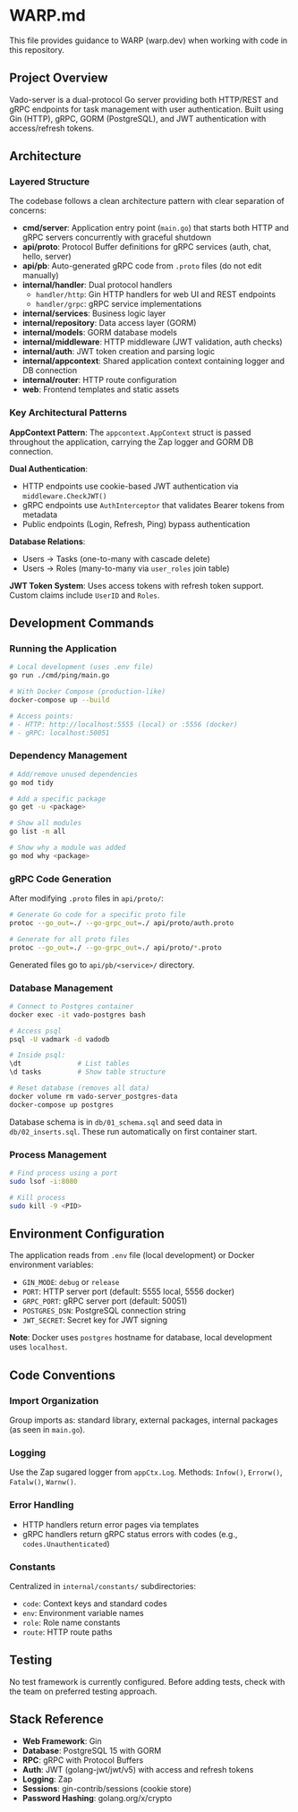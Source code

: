 # WARP.md

This file provides guidance to WARP (warp.dev) when working with code in this repository.

## Project Overview

Vado-server is a dual-protocol Go server providing both HTTP/REST and gRPC endpoints for task management with user authentication. Built using Gin (HTTP), gRPC, GORM (PostgreSQL), and JWT authentication with access/refresh tokens.

## Architecture

### Layered Structure
The codebase follows a clean architecture pattern with clear separation of concerns:

- **cmd/server**: Application entry point (`main.go`) that starts both HTTP and gRPC servers concurrently with graceful shutdown
- **api/proto**: Protocol Buffer definitions for gRPC services (auth, chat, hello, server)
- **api/pb**: Auto-generated gRPC code from `.proto` files (do not edit manually)
- **internal/handler**: Dual protocol handlers
  - `handler/http`: Gin HTTP handlers for web UI and REST endpoints
  - `handler/grpc`: gRPC service implementations
- **internal/services**: Business logic layer
- **internal/repository**: Data access layer (GORM)
- **internal/models**: GORM database models
- **internal/middleware**: HTTP middleware (JWT validation, auth checks)
- **internal/auth**: JWT token creation and parsing logic
- **internal/appcontext**: Shared application context containing logger and DB connection
- **internal/router**: HTTP route configuration
- **web**: Frontend templates and static assets

### Key Architectural Patterns

**AppContext Pattern**: The `appcontext.AppContext` struct is passed throughout the application, carrying the Zap logger and GORM DB connection.

**Dual Authentication**: 
- HTTP endpoints use cookie-based JWT authentication via `middleware.CheckJWT()`
- gRPC endpoints use `AuthInterceptor` that validates Bearer tokens from metadata
- Public endpoints (Login, Refresh, Ping) bypass authentication

**Database Relations**:
- Users → Tasks (one-to-many with cascade delete)
- Users → Roles (many-to-many via `user_roles` join table)

**JWT Token System**: Uses access tokens with refresh token support. Custom claims include `UserID` and `Roles`.

## Development Commands

### Running the Application

```bash
# Local development (uses .env file)
go run ./cmd/ping/main.go

# With Docker Compose (production-like)
docker-compose up --build

# Access points:
# - HTTP: http://localhost:5555 (local) or :5556 (docker)
# - gRPC: localhost:50051
```

### Dependency Management

```bash
# Add/remove unused dependencies
go mod tidy

# Add a specific package
go get -u <package>

# Show all modules
go list -m all

# Show why a module was added
go mod why <package>
```

### gRPC Code Generation

After modifying `.proto` files in `api/proto/`:

```bash
# Generate Go code for a specific proto file
protoc --go_out=./ --go-grpc_out=./ api/proto/auth.proto

# Generate for all proto files
protoc --go_out=./ --go-grpc_out=./ api/proto/*.proto
```

Generated files go to `api/pb/<service>/` directory.

### Database Management

```bash
# Connect to Postgres container
docker exec -it vado-postgres bash

# Access psql
psql -U vadmark -d vadodb

# Inside psql:
\dt              # List tables
\d tasks         # Show table structure

# Reset database (removes all data)
docker volume rm vado-server_postgres-data
docker-compose up postgres
```

Database schema is in `db/01_schema.sql` and seed data in `db/02_inserts.sql`. These run automatically on first container start.

### Process Management

```bash
# Find process using a port
sudo lsof -i:8080

# Kill process
sudo kill -9 <PID>
```

## Environment Configuration

The application reads from `.env` file (local development) or Docker environment variables:

- `GIN_MODE`: `debug` or `release`
- `PORT`: HTTP server port (default: 5555 local, 5556 docker)
- `GRPC_PORT`: gRPC server port (default: 50051)
- `POSTGRES_DSN`: PostgreSQL connection string
- `JWT_SECRET`: Secret key for JWT signing

**Note**: Docker uses `postgres` hostname for database, local development uses `localhost`.

## Code Conventions

### Import Organization
Group imports as: standard library, external packages, internal packages (as seen in `main.go`).

### Logging
Use the Zap sugared logger from `appCtx.Log`. Methods: `Infow()`, `Errorw()`, `Fatalw()`, `Warnw()`.

### Error Handling
- HTTP handlers return error pages via templates
- gRPC handlers return gRPC status errors with codes (e.g., `codes.Unauthenticated`)

### Constants
Centralized in `internal/constants/` subdirectories:
- `code`: Context keys and standard codes
- `env`: Environment variable names
- `role`: Role name constants
- `route`: HTTP route paths

## Testing

No test framework is currently configured. Before adding tests, check with the team on preferred testing approach.

## Stack Reference

- **Web Framework**: Gin
- **Database**: PostgreSQL 15 with GORM
- **RPC**: gRPC with Protocol Buffers
- **Auth**: JWT (golang-jwt/jwt/v5) with access and refresh tokens
- **Logging**: Zap
- **Sessions**: gin-contrib/sessions (cookie store)
- **Password Hashing**: golang.org/x/crypto
